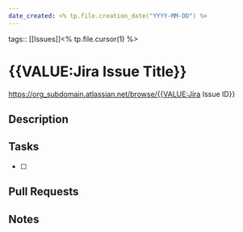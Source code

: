 ```yaml
---
date_created: <% tp.file.creation_date("YYYY-MM-DD") %>
---
```

tags:: [[Issues]]<% tp.file.cursor(1) %>

# {{VALUE:Jira Issue Title}}

https://org_subdomain.atlassian.net/browse/{{VALUE:Jira Issue ID}}

## Description




## Tasks
- [ ] 


## Pull Requests




## Notes

